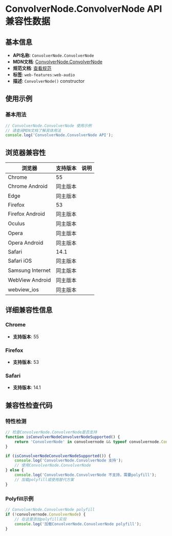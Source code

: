 # ConvolverNode.ConvolverNode API 兼容性数据

## 基本信息

- **API名称**: `ConvolverNode.ConvolverNode`
- **MDN文档**: [ConvolverNode.ConvolverNode](https://developer.mozilla.org/docs/Web/API/ConvolverNode/ConvolverNode)
- **规范文档**: [查看规范](https://webaudio.github.io/web-audio-api/#dom-convolvernode-convolvernode)
- **标签**: `web-features:web-audio`
- **描述**: `ConvolverNode()` constructor

## 使用示例

### 基本用法

```javascript
// ConvolverNode.ConvolverNode 使用示例
// 请查阅MDN文档了解具体用法
console.log('ConvolverNode.ConvolverNode API');
```

## 浏览器兼容性

| 浏览器 | 支持版本 | 说明 |
|--------|----------|------|
| Chrome | 55 |  |
| Chrome Android | 同主版本 |  |
| Edge | 同主版本 |  |
| Firefox | 53 |  |
| Firefox Android | 同主版本 |  |
| Oculus | 同主版本 |  |
| Opera | 同主版本 |  |
| Opera Android | 同主版本 |  |
| Safari | 14.1 |  |
| Safari iOS | 同主版本 |  |
| Samsung Internet | 同主版本 |  |
| WebView Android | 同主版本 |  |
| webview_ios | 同主版本 |  |

## 详细兼容性信息

### Chrome

- **支持版本**: 55

### Firefox

- **支持版本**: 53

### Safari

- **支持版本**: 14.1

## 兼容性检查代码

### 特性检测

```javascript
// 检查ConvolverNode.ConvolverNode是否支持
function isConvolverNodeConvolverNodeSupported() {
    return 'ConvolverNode' in convolvernode && typeof convolvernode.ConvolverNode === 'function';
}

if (isConvolverNodeConvolverNodeSupported()) {
    console.log('ConvolverNode.ConvolverNode 支持');
    // 使用ConvolverNode.ConvolverNode
} else {
    console.log('ConvolverNode.ConvolverNode 不支持，需要polyfill');
    // 加载polyfill或使用替代方案
}
```

### Polyfill示例

```javascript
// ConvolverNode.ConvolverNode polyfill
if (!convolvernode.ConvolverNode) {
    // 在这里添加polyfill实现
    console.log('加载ConvolverNode.ConvolverNode polyfill');
}
```


